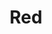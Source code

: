 ---
draft: false
slug: red-fae9da1f
title: Red
type: books
params:
  book_title: Red
  tags:
    - American
    - LGBTQIA+
    - Westerns
    - historical
    - queer
    - romance
  cover: https://images-na.ssl-images-amazon.com/images/S/compressed.photo.goodreads.com/books/1671472804i/61387980.jpg
  isbn: '0593498240'
  goodreads_link: https://www.goodreads.com/book/show/61387980-lucky-red
  authors:
    - Claudia Cravens
  publication_year: '2023'
  page_count: '304'
  short_book_description: The heart wants what it wants. Saddle up, ride out, and claim it.A vibrant and cinematic debut set in the American West about a scrappy orphan who finds friendship, romance, and her true calling...
  russian_translation_status: unknown
  languages:
    - Английский
  book_description: The heart wants what it wants. Saddle up, ride out, and claim it.A vibrant and cinematic debut set in the American West about a scrappy orphan who finds friendship, romance, and her true calling as a revenge-seeking gunslinger.It's the spring of 1877 and sixteen-year-old Bridget is already disillusioned. She's exhausted from caring for her ne'er-do-well alcoholic father, but when he's killed by a snakebite as they cross the Kansas prairie, she knows she has only her wits to keep her alive. She arrives penniless in Dodge City, and, thanks to the allure of her bright red hair and country-girl beauty, is soon recruited to work at the Buffalo Queen, the only brothel in town run by women. Bridget takes to brothel life, appreciating the good food, good pay, and good friendships she forms with her fellow "sporting women."Then Spartan Lee, the legendary female gunfighter in the region, rides into town, and Bridget falls in love. Hard. Before long, though, a series of shocking double-crosses shatter the Buffalo Queen's tenuous peace and safety. Desperate for vengeance and autonomy, Bridget resolves to claim her own destiny.A thoroughly modern reimagining of the Western genre,Lucky Redis a masterfully crafted, propulsive tale of adventure, loyalty, desire, and love.
  russian_audioversion: false
---